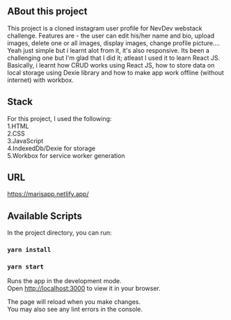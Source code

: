 ## ABout this project

This project is a cloned instagram user profile for NevDev webstack challenge. Features are - the user can edit his/her name and bio, upload images, delete one or all images, display images, change profile picture.... Yeah just simple but i learnt alot from it, it's also responsive. Its been a challenging one but I'm glad that I did it; atleast I used it to learn React JS. Basically, i learnt how CRUD works using React JS, how to store data on local storage using Dexie library and how to make app work offline (without internet) with workbox.

## Stack

For this project, I used the following:\
1.HTML\
2.CSS\
3.JavaScript\
4.IndexedDb/Dexie for storage\
5.Workbox for service worker generation

## URL

https://marisapp.netlify.app/

## Available Scripts

In the project directory, you can run:

### `yarn install`

### `yarn start`

Runs the app in the development mode.\
Open [http://localhost:3000](http://localhost:3000) to view it in your browser.

The page will reload when you make changes.\
You may also see any lint errors in the console.
